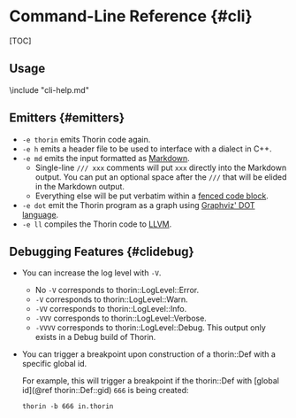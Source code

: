 # Command-Line Reference {#cli}

[TOC]

## Usage

\include "cli-help.md"

## Emitters {#emitters}

* `-e thorin` emits Thorin code again.
* `-e h` emits a header file to be used to interface with a dialect in C++.
* `-e md` emits the input formatted as [Markdown](https://www.doxygen.nl/manual/markdown.html).
    * Single-line `/// xxx` comments will put `xxx` directly into the Markdown output.
        You can put an optional space after the `///` that will be elided in the Markdown output.
    * Everything else will be put verbatim within a [fenced code block](https://www.doxygen.nl/manual/markdown.html#md_fenced).
* `-e dot` emit the Thorin program as a graph using [Graphviz' DOT language](https://graphviz.org/doc/info/lang.html).
* `-e ll` compiles the Thorin code to [LLVM](https://llvm.org/docs/LangRef.html).

## Debugging Features {#clidebug}

* You can increase the log level with `-V`.
    * No `-V` corresponds to thorin::LogLevel::Error.
    * `-V` corresponds to thorin::LogLevel::Warn.
    * `-VV` corresponds to thorin::LogLevel::Info.
    * `-VVV` corresponds to thorin::LogLevel::Verbose.
    * `-VVVV` corresponds to thorin::LogLevel::Debug. This output only exists in a Debug build of Thorin.

* You can trigger a breakpoint upon construction of a thorin::Def with a specific global id.

    For example, this will trigger a breakpoint if the thorin::Def with [global id](@ref thorin::Def::gid) `666` is being created:
    ```
    thorin -b 666 in.thorin
    ```
